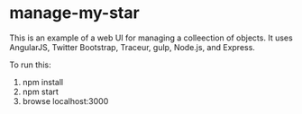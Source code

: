 manage-my-star
==============

This is an example of a web UI for managing a colleection of objects.
It uses AngularJS, Twitter Bootstrap, Traceur, gulp, Node.js, and Express.

To run this:
1) npm install
2) npm start
3) browse localhost:3000
